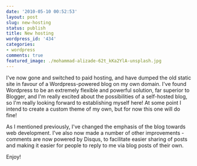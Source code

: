 ```yaml
---
date: '2010-05-10 00:52:53'
layout: post
slug: new-hosting
status: publish
title: New hosting
wordpress_id: '434'
categories:
- wordpress
comments: true
featured_image: ./mohammad-alizade-62t_kKa2YlA-unsplash.jpg
---
```


I've now gone and switched to paid hosting, and have dumped the old static site in favour of a Wordpress-powered blog on my own domain. I've found Wordpress to be an extremely flexible and powerful solution, far superior to Blogger, and I'm really excited about the possibilities of a self-hosted blog, so I'm really looking forward to establishing myself here! At some point I intend to create a custom theme of my own, but for now this one will do fine!

As I mentioned previously, I've changed the emphasis of the blog towards web development. I've also now made a number of other improvements - comments are now powered by Disqus, to facilitate easier sharing of posts and making it easier for people to reply to me via blog posts of their own.

Enjoy!
